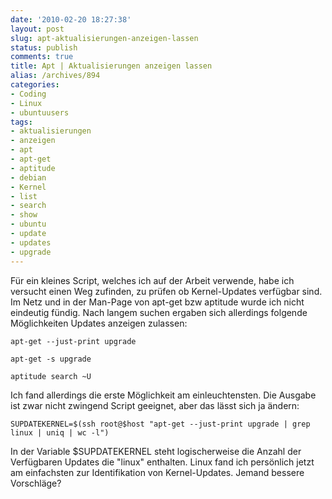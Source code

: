 ```yaml
---
date: '2010-02-20 18:27:38'
layout: post
slug: apt-aktualisierungen-anzeigen-lassen
status: publish
comments: true
title: Apt | Aktualisierungen anzeigen lassen
alias: /archives/894
categories:
- Coding
- Linux
- ubuntuusers
tags:
- aktualisierungen
- anzeigen
- apt
- apt-get
- aptitude
- debian
- Kernel
- list
- search
- show
- ubuntu
- update
- updates
- upgrade
---
```


Für ein kleines Script, welches ich auf der Arbeit verwende, habe ich versucht einen Weg zufinden, zu prüfen ob Kernel-Updates verfügbar sind. Im Netz und in der Man-Page von apt-get bzw aptitude wurde ich nicht eindeutig fündig. Nach langem suchen ergaben sich allerdings folgende Möglichkeiten Updates anzeigen zulassen:

```
apt-get --just-print upgrade
```


```
apt-get -s upgrade
```


```
aptitude search ~U
```


Ich fand allerdings die erste Möglichkeit am einleuchtensten.
Die Ausgabe ist zwar nicht zwingend Script geeignet, aber das lässt sich ja ändern:



    SUPDATEKERNEL=$(ssh root@$host "apt-get --just-print upgrade | grep linux | uniq | wc -l")



In der Variable $SUPDATEKERNEL steht logischerweise die Anzahl der Verfügbaren Updates die "linux" enthalten. Linux fand ich persönlich jetzt am einfachsten zur Identifikation von Kernel-Updates. Jemand bessere Vorschläge?
